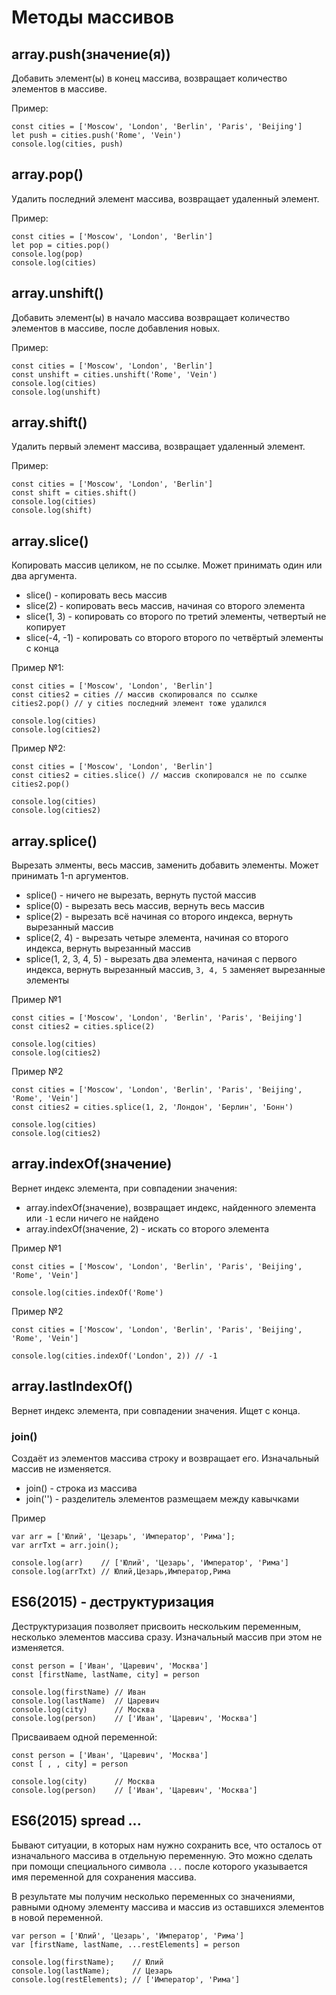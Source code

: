 # Методы массивов

## array.push(значение(я))
Добавить элемент(ы) в конец массива, возвращает количество элементов в массиве.

Пример: 

    const cities = ['Moscow', 'London', 'Berlin', 'Paris', 'Beijing']
    let push = cities.push('Rome', 'Vein')
    console.log(cities, push)

## array.pop()
Удалить последний элемент массива, возвращает удаленный элемент.

Пример:

    const cities = ['Moscow', 'London', 'Berlin']
    let pop = cities.pop()
    console.log(pop)
    console.log(cities)

## array.unshift()
Добавить элемент(ы) в начало массива возвращает количество элементов в массиве, после добавления новых.

Пример:

    const cities = ['Moscow', 'London', 'Berlin']
    const unshift = cities.unshift('Rome', 'Vein')
    console.log(cities)
    console.log(unshift)

## array.shift()
Удалить первый элемент массива, возвращает удаленный элемент.

Пример:

    const cities = ['Moscow', 'London', 'Berlin']
    const shift = cities.shift()
    console.log(cities)
    console.log(shift)

## array.slice()
Копировать массив целиком, не по ссылке. Может принимать один или два аргумента.

* slice() - копировать весь массив
* slice(2) - копировать весь массив, начиная со второго элемента
* slice(1, 3) - копировать со второго по третий элементы, четвертый не копирует
* slice(-4, -1) - копировать со второго второго по четвёртый элементы с конца

Пример №1:

    const cities = ['Moscow', 'London', 'Berlin']
    const cities2 = cities // массив скопировался по ссылке
    cities2.pop() // у cities последний элемент тоже удалился

    console.log(cities)
    console.log(cities2)

Пример №2:

    const cities = ['Moscow', 'London', 'Berlin']
    const cities2 = cities.slice() // массив скопировался не по ссылке
    cities2.pop()

    console.log(cities)
    console.log(cities2)

## array.splice()
Вырезать элменты, весь массив, заменить добавить элементы. Может принимать 1-n аргументов.
* splice() - ничего не вырезать, вернуть пустой массив
* splice(0) - вырезать весь массив, вернуть весь массив
* splice(2) - вырезать всё начиная со второго индекса, вернуть вырезанный массив
* splice(2, 4) - вырезать четыре элемента, начиная со второго индекса, вернуть вырезанный массив
* splice(1, 2, 3, 4, 5) - вырезать два элемента, начиная с первого индекса, вернуть вырезанный массив, `3, 4, 5` заменяет вырезанные элементы

Пример №1

    const cities = ['Moscow', 'London', 'Berlin', 'Paris', 'Beijing']
    const cities2 = cities.splice(2)

    console.log(cities)
    console.log(cities2)

Пример №2

    const cities = ['Moscow', 'London', 'Berlin', 'Paris', 'Beijing', 'Rome', 'Vein']
    const cities2 = cities.splice(1, 2, 'Лондон', 'Берлин', 'Бонн')

    console.log(cities)
    console.log(cities2)

## array.indexOf(значение)
Вернет индекс элемента, при совпадении значения:

* array.indexOf(значение), возвращает индекс, найденного элемента или `-1` если ничего не найдено
* array.indexOf(значение, 2) - искать со второго элемента

Пример №1

    const cities = ['Moscow', 'London', 'Berlin', 'Paris', 'Beijing', 'Rome', 'Vein']

    console.log(cities.indexOf('Rome')

Пример №2

    const cities = ['Moscow', 'London', 'Berlin', 'Paris', 'Beijing', 'Rome', 'Vein']

    console.log(cities.indexOf('London', 2)) // -1

## array.lastIndexOf()
Вернет индекс элемента, при совпадении значения. Ищет с конца.

### join()
Создаёт из элементов массива строку и возвращает его. Изначальный массив не изменяется.

* join() - строка из массива
* join('') - разделитель элементов размещаем между кавычками

Пример

    var arr = ['Юлий', 'Цезарь', 'Император', 'Рима'];
    var arrTxt = arr.join();

    console.log(arr)    // ['Юлий', 'Цезарь', 'Император', 'Рима']
    console.log(arrTxt) // Юлий,Цезарь,Император,Рима

## ES6(2015) - деструктуризация
Деструктуризация позволяет присвоить нескольким переменным, несколько элементов массива сразу. Изначальный массив при этом не изменяется.

    const person = ['Иван', 'Царевич', 'Москва']
    const [firstName, lastName, city] = person

    console.log(firstName) // Иван
    console.log(lastName)  // Царевич
    console.log(city)      // Москва
    console.log(person)    // ['Иван', 'Царевич', 'Москва']

Присваиваем одной переменной:

    const person = ['Иван', 'Царевич', 'Москва']
    const [ , , city] = person

    console.log(city)      // Москва
    console.log(person)    // ['Иван', 'Царевич', 'Москва']

## ES6(2015) spread ...
Бывают ситуации, в которых нам нужно сохранить все, что осталось от изначального массива в отдельную переменную. Это можно сделать при помощи специального символа  `...` после которого указывается имя переменной для сохранения массива.

В результате мы получим несколько переменных со значениями, равными одному элементу массива и массив из оставшихся элементов в новой переменной.

    var person = ['Юлий', 'Цезарь', 'Император', 'Рима']
    var [firstName, lastName, ...restElements] = person

    console.log(firstName);    // Юлий
    console.log(lastName);     // Цезарь
    console.log(restElements); // ['Император', 'Рима']
